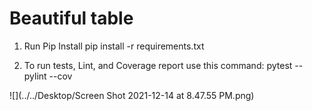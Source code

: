 # Beautiful table


1. Run Pip Install
pip install -r requirements.txt

2. To run tests, Lint, and Coverage report use this command: pytest  --pylint --cov





![](../../Desktop/Screen Shot 2021-12-14 at 8.47.55 PM.png)